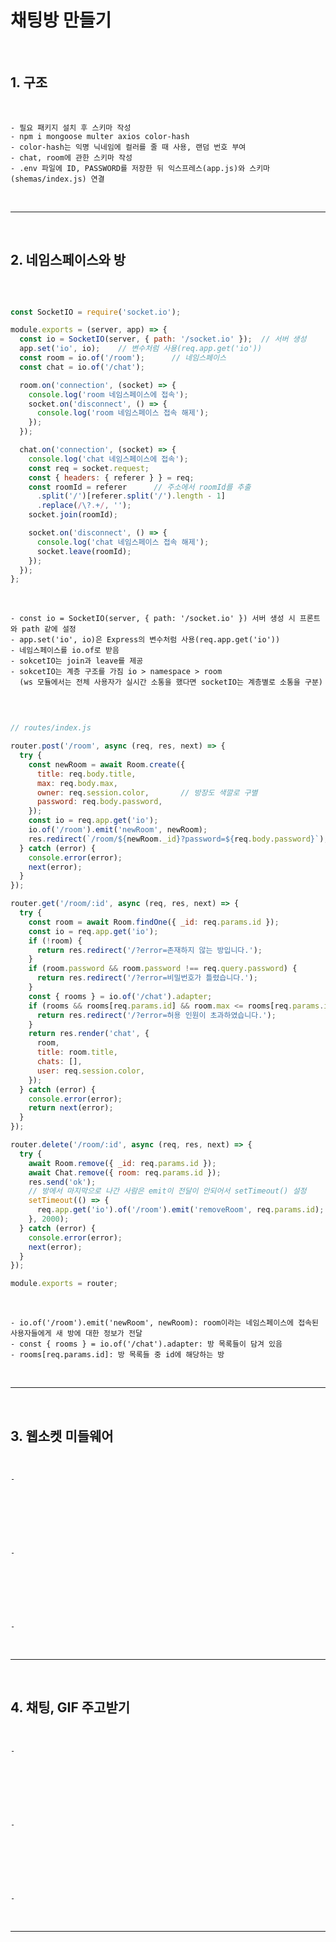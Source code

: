 # 채팅방 만들기

<br>

## 1. 구조

<br>

    - 필요 패키지 설치 후 스키마 작성
    - npm i mongoose multer axios color-hash
    - color-hash는 익명 닉네임에 컬러를 줄 때 사용, 랜덤 번호 부여
    - chat, room에 관한 스키마 작성
    - .env 파일에 ID, PASSWORD를 저장한 뒤 익스프레스(app.js)와 스키마(shemas/index.js) 연결

<br>

***

<br>

## 2. 네임스페이스와 방

<br>

```javascript

const SocketIO = require('socket.io');

module.exports = (server, app) => {
  const io = SocketIO(server, { path: '/socket.io' });  // 서버 생성
  app.set('io', io);    // 변수처럼 사용(req.app.get('io'))
  const room = io.of('/room');      // 네임스페이스
  const chat = io.of('/chat');

  room.on('connection', (socket) => {
    console.log('room 네임스페이스에 접속');
    socket.on('disconnect', () => {
      console.log('room 네임스페이스 접속 해제');
    });
  });

  chat.on('connection', (socket) => {
    console.log('chat 네임스페이스에 접속');
    const req = socket.request;
    const { headers: { referer } } = req;
    const roomId = referer      // 주소에서 roomId를 추출
      .split('/')[referer.split('/').length - 1]
      .replace(/\?.+/, '');
    socket.join(roomId);

    socket.on('disconnect', () => {
      console.log('chat 네임스페이스 접속 해제');
      socket.leave(roomId);
    });
  });
};

```

<br>

    - const io = SocketIO(server, { path: '/socket.io' }) 서버 생성 시 프론트와 path 같에 설정
    - app.set('io', io)은 Express의 변수처럼 사용(req.app.get('io'))
    - 네임스페이스를 io.of로 받음
    - sokcetIO는 join과 leave를 제공 
    - sokcetIO는 계층 구조를 가짐 io > namespace > room
      (ws 모듈에서는 전체 사용자가 실시간 소통을 했다면 socketIO는 계층별로 소통을 구분)

<br>

```javascript

// routes/index.js

router.post('/room', async (req, res, next) => {
  try {
    const newRoom = await Room.create({
      title: req.body.title,
      max: req.body.max,
      owner: req.session.color,       // 방장도 색깔로 구별
      password: req.body.password,
    });
    const io = req.app.get('io');
    io.of('/room').emit('newRoom', newRoom);
    res.redirect(`/room/${newRoom._id}?password=${req.body.password}`);
  } catch (error) {
    console.error(error);
    next(error);
  }
});

router.get('/room/:id', async (req, res, next) => {
  try {
    const room = await Room.findOne({ _id: req.params.id });
    const io = req.app.get('io');
    if (!room) {
      return res.redirect('/?error=존재하지 않는 방입니다.');
    }
    if (room.password && room.password !== req.query.password) {
      return res.redirect('/?error=비밀번호가 틀렸습니다.');
    }
    const { rooms } = io.of('/chat').adapter;
    if (rooms && rooms[req.params.id] && room.max <= rooms[req.params.id].length) {
      return res.redirect('/?error=허용 인원이 초과하였습니다.');
    }
    return res.render('chat', {
      room,
      title: room.title,
      chats: [],
      user: req.session.color,
    });
  } catch (error) {
    console.error(error);
    return next(error);
  }
});

router.delete('/room/:id', async (req, res, next) => {
  try {
    await Room.remove({ _id: req.params.id });
    await Chat.remove({ room: req.params.id });
    res.send('ok');
    // 방에서 마지막으로 나간 사람은 emit이 전달이 안되어서 setTimeout() 설정
    setTimeout(() => {
      req.app.get('io').of('/room').emit('removeRoom', req.params.id);
    }, 2000);       
  } catch (error) {
    console.error(error);
    next(error);
  }
});

module.exports = router;

```

<br>

    - io.of('/room').emit('newRoom', newRoom): room이라는 네임스페이스에 접속된 사용자들에게 새 방에 대한 정보가 전달
    - const { rooms } = io.of('/chat').adapter: 방 목록들이 담겨 있음
    - rooms[req.params.id]: 방 목록들 중 id에 해당하는 방

<br>

***

<br>

## 3. 웹소켓 미들웨어

<br>

    - 

<br>

```HTML



```

<br>

    - 

<br>

```javascript



```

<br>

    - 

<br>

***

<br>

## 4. 채팅, GIF 주고받기

<br>

    - 

<br>

```HTML



```

<br>

    - 

<br>

```javascript



```

<br>

    - 

<br>

***

<br>